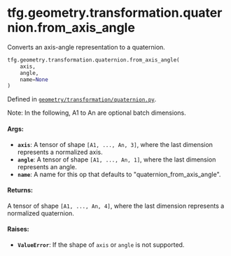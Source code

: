 <div itemscope itemtype="http://developers.google.com/ReferenceObject">
<meta itemprop="name" content="tfg.geometry.transformation.quaternion.from_axis_angle" />
<meta itemprop="path" content="Stable" />
</div>

# tfg.geometry.transformation.quaternion.from_axis_angle

Converts an axis-angle representation to a quaternion.

``` python
tfg.geometry.transformation.quaternion.from_axis_angle(
    axis,
    angle,
    name=None
)
```



Defined in [`geometry/transformation/quaternion.py`](https://github.com/tensorflow/agents/tree/master/tensorflow_graphics/geometry/transformation/quaternion.py).

<!-- Placeholder for "Used in" -->

Note:
  In the following, A1 to An are optional batch dimensions.

#### Args:

* <b>`axis`</b>: A tensor of shape `[A1, ..., An, 3]`, where the last dimension
    represents a normalized axis.
* <b>`angle`</b>: A tensor of shape `[A1, ..., An, 1]`, where the last dimension
    represents an angle.
* <b>`name`</b>: A name for this op that defaults to "quaternion_from_axis_angle".


#### Returns:

A tensor of shape `[A1, ..., An, 4]`, where the last dimension represents
a normalized quaternion.


#### Raises:

* <b>`ValueError`</b>: If the shape of `axis` or `angle` is not supported.